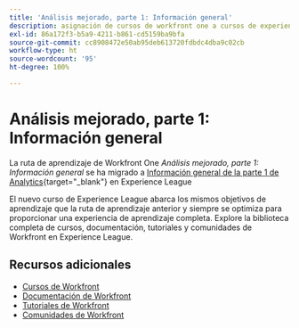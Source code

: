 ```yaml
---
title: 'Análisis mejorado, parte 1: Información general'
description: asignación de cursos de workfront one a cursos de experience league
exl-id: 86a172f3-b5a9-4211-b861-cd5159ba9bfa
source-git-commit: cc8908472e50ab95deb613720fdbdc4dba9c02cb
workflow-type: ht
source-wordcount: '95'
ht-degree: 100%

---
```


# Análisis mejorado, parte 1: Información general


La ruta de aprendizaje de Workfront One *Análisis mejorado, parte 1: Información general* se ha migrado a [Información general de la parte 1 de Analytics](https://experienceleague.adobe.com/?recommended=Workfront-U-1-2022.1.analytics){target="_blank"} en Experience League

El nuevo curso de Experience League abarca los mismos objetivos de aprendizaje que la ruta de aprendizaje anterior y siempre se optimiza para proporcionar una experiencia de aprendizaje completa.  Explore la biblioteca completa de cursos, documentación, tutoriales y comunidades de Workfront en Experience League.

## Recursos adicionales

* [Cursos de Workfront](https://experienceleague.adobe.com/?lang=es&amp;Solution=Workfront#courses)
* [Documentación de Workfront](https://experienceleague.adobe.com/docs/workfront.html?lang=es)
* [Tutoriales de Workfront](https://experienceleague.adobe.com/docs/workfront-learn/tutorials-workfront/home.html?lang=es)
* [Comunidades de Workfront](https://experienceleaguecommunities.adobe.com/t5/workfront/ct-p/workfront)
